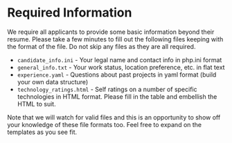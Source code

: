 Required Information
====================
We require all applicants to provide some basic information beyond their resume.  Please take a few minutes to fill out the following files keeping with the format of the file.  Do not skip any files as they are all required.

* `candidate_info.ini` - Your legal name and contact info in php.ini format
* `general_info.txt` - Your work status, location preference, etc. in flat text
* `experience.yaml` - Questions about past projects in yaml format (build your own data structure)
* `technology_ratings.html` - Self ratings on a number of specific technologies in HTML format.  Please fill in the table and embellish the HTML to suit.

Note that we will watch for valid files and this is an opportunity to show off your knowledge of these file formats too.  Feel free to expand on the templates as you see fit.

